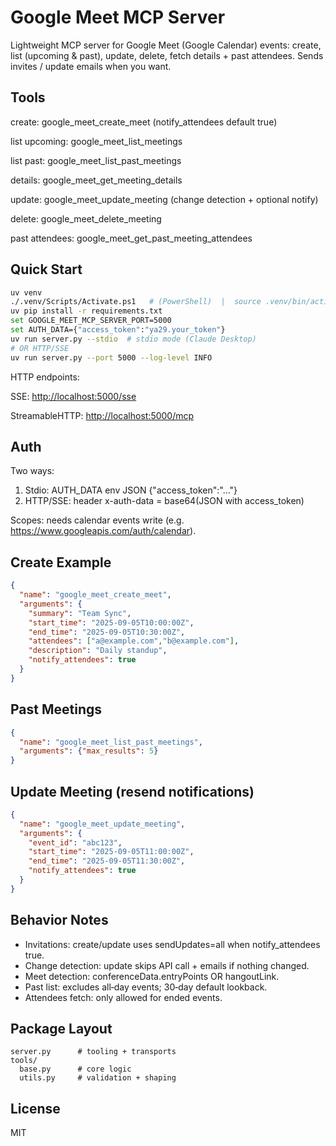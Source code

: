 # Google Meet MCP Server

Lightweight MCP server for Google Meet (Google Calendar) events: create, list (upcoming & past), update, delete, fetch details + past attendees. Sends invites / update emails when you want.

## Tools

create: google_meet_create_meet  (notify_attendees default true)

list upcoming: google_meet_list_meetings

list past: google_meet_list_past_meetings

details: google_meet_get_meeting_details

update: google_meet_update_meeting (change detection + optional notify)

delete: google_meet_delete_meeting

past attendees: google_meet_get_past_meeting_attendees

## Quick Start

```bash
uv venv
./.venv/Scripts/Activate.ps1   # (PowerShell)  |  source .venv/bin/activate (bash)
uv pip install -r requirements.txt
set GOOGLE_MEET_MCP_SERVER_PORT=5000
set AUTH_DATA={"access_token":"ya29.your_token"}
uv run server.py --stdio  # stdio mode (Claude Desktop)
# OR HTTP/SSE
uv run server.py --port 5000 --log-level INFO
```

HTTP endpoints:

SSE: <http://localhost:5000/sse>

StreamableHTTP: <http://localhost:5000/mcp>

## Auth

Two ways:

1. Stdio: AUTH_DATA env JSON {"access_token":"..."}
2. HTTP/SSE: header x-auth-data = base64(JSON with access_token)

Scopes: needs calendar events write (e.g. <https://www.googleapis.com/auth/calendar>).

## Create Example

```json
{
  "name": "google_meet_create_meet",
  "arguments": {
    "summary": "Team Sync",
    "start_time": "2025-09-05T10:00:00Z",
    "end_time": "2025-09-05T10:30:00Z",
    "attendees": ["a@example.com","b@example.com"],
    "description": "Daily standup",
    "notify_attendees": true
  }
}
```

## Past Meetings

```json
{
  "name": "google_meet_list_past_meetings",
  "arguments": {"max_results": 5}
}
```

## Update Meeting (resend notifications)

```json
{
  "name": "google_meet_update_meeting",
  "arguments": {
    "event_id": "abc123",
    "start_time": "2025-09-05T11:00:00Z",
    "end_time": "2025-09-05T11:30:00Z",
    "notify_attendees": true
  }
}
```

## Behavior Notes

- Invitations: create/update uses sendUpdates=all when notify_attendees true.
- Change detection: update skips API call + emails if nothing changed.
- Meet detection: conferenceData.entryPoints OR hangoutLink.
- Past list: excludes all‑day events; 30‑day default lookback.
- Attendees fetch: only allowed for ended events.

## Package Layout

```text
server.py      # tooling + transports
tools/
  base.py      # core logic
  utils.py     # validation + shaping
```
## License

MIT

